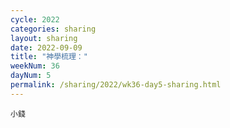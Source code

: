 ```yaml
---
cycle: 2022
categories: sharing
layout: sharing
date: 2022-09-09
title: "神學梳理："
weekNum: 36
dayNum: 5
permalink: /sharing/2022/wk36-day5-sharing.html
---
```


[](https://eccseattle.github.io/media/sharing/2022/wk036/2022-09-09-bin.m4a)

`小錢`
